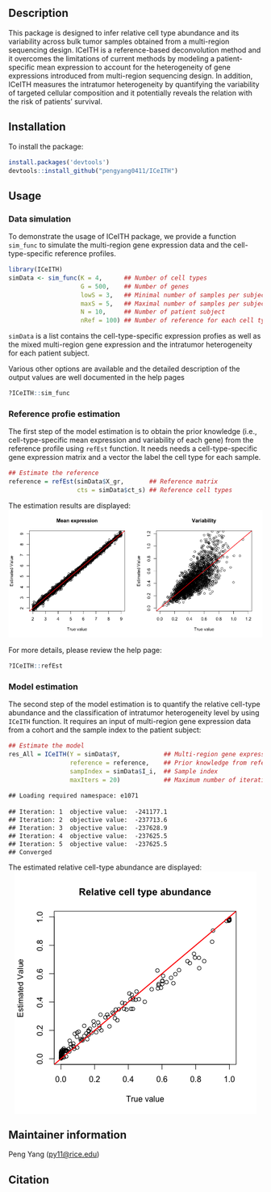 ## Description

This package is designed to infer relative cell type abundance and its
variability across bulk tumor samples obtained from a multi-region
sequencing design. ICeITH is a reference-based deconvolution method and
it overcomes the limitations of current methods by modeling a
patient-specific mean expression to account for the heterogeneity of
gene expressions introduced from multi-region sequencing design. In
addition, ICeITH measures the intratumor heterogeneity by quantifying
the variability of targeted cellular composition and it potentially
reveals the relation with the risk of patients’ survival.

## Installation

To install the package:

``` r
install.packages('devtools')
devtools::install_github("pengyang0411/ICeITH")
```

## Usage

### Data simulation

To demonstrate the usage of ICeITH package, we provide a function
`sim_func` to simulate the multi-region gene expression data and the
cell-type-specific reference profiles.

``` r
library(ICeITH)
simData <- sim_func(K = 4,      ## Number of cell types
                    G = 500,    ## Number of genes
                    lowS = 3,   ## Minimal number of samples per subject
                    maxS = 5,   ## Maximal number of samples per subject
                    N = 10,     ## Number of patient subject
                    nRef = 100) ## Number of reference for each cell types
```

`simData` is a list contains the cell-type-specific expression profies
as well as the mixed multi-region gene expression and the intratumor
heterogeneity for each patient subject.

Various other options are available and the detailed description of the
output values are well documented in the help pages

``` r
?ICeITH::sim_func
```

### Reference profie estimation

The first step of the model estimation is to obtain the prior knowledge
(i.e., cell-type-specific mean expression and variability of each gene)
from the reference profile using `refEst` function. It needs needs a
cell-type-specific gene expression matrix and a vector the label the
cell type for each sample.

``` r
## Estimate the reference
reference = refEst(simData$X_gr,       ## Reference matrix
                   cts = simData$ct_s) ## Reference cell types
```

The estimation results are displayed:
![](README_files/figure-markdown_github/plot_profile-1.png)

For more details, please review the help page:

``` r
?ICeITH::refEst
```

### Model estimation

The second step of the model estimation is to quantify the relative
cell-type abundance and the classification of intratumor heterogeneity
level by using `ICeITH` function. It requires an input of multi-region
gene expression data from a cohort and the sample index to the patient
subject:

``` r
## Estimate the model
res_All = ICeITH(Y = simData$Y,            ## Multi-region gene expression data
                 reference = reference,    ## Prior knowledge from reference
                 sampIndex = simData$I_i,  ## Sample index
                 maxIters = 20)            ## Maximum number of iterations
```

    ## Loading required namespace: e1071

    ## Iteration: 1  objective value:  -241177.1 
    ## Iteration: 2  objective value:  -237713.6 
    ## Iteration: 3  objective value:  -237628.9 
    ## Iteration: 4  objective value:  -237625.5 
    ## Iteration: 5  objective value:  -237625.5 
    ## Converged

The estimated relative cell-type abundance are displayed:
<img src="README_files/figure-markdown_github/plot_ct-1.png" style="display: block; margin: auto;" />

## Maintainer information

Peng Yang ([py11@rice.edu](mailto:py11@rice))

## Citation
